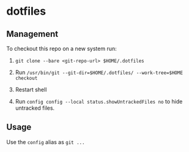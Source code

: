# dotfiles

## Management
To checkout this repo on a new system run:
1. `git clone --bare <git-repo-url> $HOME/.dotfiles`

2. Run `/usr/bin/git --git-dir=$HOME/.dotfiles/ --work-tree=$HOME checkout`

3. Restart shell

4. Run `config config --local status.showUntrackedFiles no` to hide untracked files.

## Usage

Use the `config` alias as `git ...`
